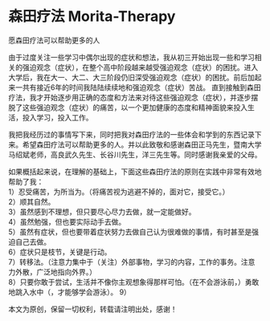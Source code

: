 # 森田疗法 Morita-Therapy
愿森田疗法可以帮助更多的人

由于过度关注一些学习中偶尔出现的症状和想法，我从初三开始出现一些和学习相关的强迫观念（症状），在整个高中阶段越来越受强迫观念（症状）的困扰。进入大学后，我在大一、大二、大三阶段仍旧深受强迫观念（症状）的困扰。前后加起来一共有接近6年的时间我陆陆续续地和强迫观念（症状）苦战。
直到接触到森田疗法，我才开始逐步用正确的态度和方法来对待这些强迫观念（症状），并逐步摆脱了这些强迫观念（症状）的痛苦，以一个更加健康的态度和精神面貌来投入生活，投入学习，投入工作。

我把我经历过的事情写下来，同时把我对森田疗法的一些体会和学到的东西记录下来。希望森田疗法可以帮助更多的人。并以此致敬和感谢森田正马先生，暨南大学马绍斌老师，高良武久先生、长谷川先生，洋三先生等。同时感谢我亲爱的父母。

如果概括起来说，在理解的基础上，下面这些森田疗法的原则在实践中非常有效地帮助了我：  
1）忍受痛苦，为所当为。（将痛苦视为逃避不掉的，面对它，接受它。）  
2）顺其自然。    
3）虽然感到不理想，但只要尽心尽力去做，就一定能做好。  
4）虽然勉强，但也要实际动手去做。  
5）虽然有症状，但也要带着症状努力去做自己认为很难做的事情，有时甚至是强迫自己去做。  
6）症状只是枝节，关键是行动。  
7）转移法。（注意力集中于（关注）外部事物，学习的内容，工作的事务。注意力外散，广泛地指向外界。）  
8）只要你敢于尝试，生活并不像你主观想象得那样可怕。（在不会游泳前，）勇敢地跳入水中（，才能够学会游泳）。
9）

本文为原创，保留一切权利，转载请注明出处，感谢！

